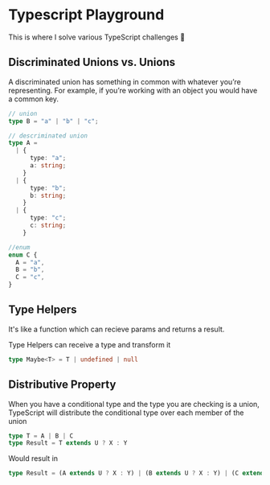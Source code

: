 # Typescript Playground

This is where I solve various TypeScript challenges 🚀

## Discriminated Unions vs. Unions

A discriminated union has something in common with whatever you’re representing. For example, if you’re working with an object you would have a common key.

```ts
// union
type B = "a" | "b" | "c";

// descriminated union
type A =
  | {
      type: "a";
      a: string;
    }
  | {
      type: "b";
      b: string;
    }
  | {
      type: "c";
      c: string;
    }

//enum
enum C {
  A = "a",
  B = "b",
  C = "c",
}
```
## Type Helpers
It's like a function which can recieve params and returns a result.

Type Helpers can receive a type and transform it

```ts
type Maybe<T> = T | undefined | null
```

## Distributive Property
When you have a conditional type and the type you are checking is a union, TypeScript will distribute the conditional type over each member of the union

```ts
type T = A | B | C
type Result = T extends U ? X : Y
```

Would result in 
```ts
type Result = (A extends U ? X : Y) | (B extends U ? X : Y) | (C extends U ? X : Y)
```

